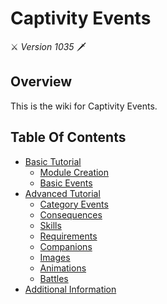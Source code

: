 # Captivity Events 
⚔️ _Version 1035_ 🗡️

## Overview
This is the wiki for Captivity Events.  

## Table Of Contents
* [Basic Tutorial](https://github.com/TheBadListener/TutorialCE/wiki/Basic-Tutorial)  
  * [Module Creation](https://github.com/TheBadListener/TutorialCE/wiki/Basic-Tutorial#module-creation)  
  * [Basic Events](https://github.com/TheBadListener/TutorialCE/wiki/Basic-Tutorial#basic-events)
* [Advanced Tutorial](https://github.com/TheBadListener/TutorialCE/wiki/Advanced-Tutorial)  
  * [Category Events](https://github.com/TheBadListener/TutorialCE/wiki/Categories)  
  * [Consequences](https://github.com/TheBadListener/TutorialCE/wiki/Consequences)  
  * [Skills](https://github.com/TheBadListener/TutorialCE/wiki/Skills)  
  * [Requirements](https://github.com/TheBadListener/TutorialCE/wiki/Requirements)  
  * [Companions](https://github.com/TheBadListener/TutorialCE/wiki/Companions)  
  * [Images](https://github.com/TheBadListener/TutorialCE/wiki/Images)  
  * [Animations](https://github.com/TheBadListener/TutorialCE/wiki/Animations)  
  * [Battles](https://github.com/TheBadListener/TutorialCE/wiki/Battles)  
* [Additional Information](https://github.com/TheBadListener/TutorialCE/wiki/Additional-Information)  
